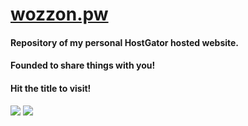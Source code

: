 # <a href="http://www.wozzon.pw">wozzon.pw</a>
#### Repository of my personal HostGator hosted website.
#### Founded to share things with you! <br>
#### Hit the title to visit!
<img src="http://i.imgur.com/nnGvP3C.jpg?1">
<img src="http://i.imgur.com/7k76drP.jpg?1">